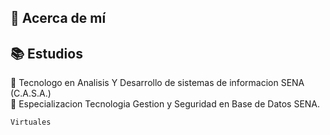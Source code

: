 💫 Acerca de mí
------------------------------------------------------------

📚 Estudios
------------------------------------------------------------
 📑 Tecnologo en Analisis Y Desarrollo de sistemas de informacion SENA (C.A.S.A.)	
 📑 Especializacion Tecnologia Gestion y Seguridad en Base de Datos SENA.
 	   
	Virtuales
 



<!---
jash619/jash619 is a ✨ special ✨ repository because its `README.md` (this file) appears on your GitHub profile.
You can click the Preview link to take a look at your changes.
--->
